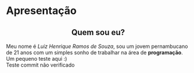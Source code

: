 
# Apresentação

<div align="center">
    <h2> Quem sou eu?</h2>
</div>

Meu nome é *Luiz Henrique Ramos de Souza*, sou um jovem pernambucano de 21 anos com um simples sonho de trabalhar na área de __programação__. Um pequeno teste aqui :)  
Teste commit não verificado





